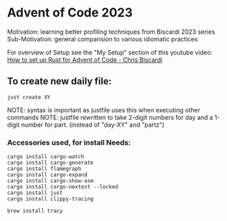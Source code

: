 # Advent of Code 2023

Motivation: learning better profiling techniques from Biscardi 2023 series
Sub-Motivation: general comparision to various idiomatic practices

For overview of Setup see the "My Setup" section of this youtube video: [How to set up Rust for Advent of Code - Chris Biscardi](https://youtu.be/fEQv-cqzbPg?si=0_AqsxhTAQVKA5n9&t=431)

## To create new daily file:

`just create XY`

NOTE: syntax is important as justfile uses this when executing other commands
NOTE: justfile rewritten to take 2-digit numbers for day and a 1-digit number for part. (instead of "day-XY" and "partz")

### Accessories used, for install Needs:

```shell
cargo install cargo-watch
cargo install cargo-generate
cargo install flamegraph
cargo install cargo-expand
cargo install cargo-show-asm
cargo install cargo-nextest --locked
cargo install just
cargo install clippy-tracing
```

```shell
brew install tracy
```
